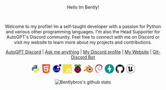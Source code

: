 <p align="center">Hello Im Bently!</p>
<br />

<p align="center">Welcome to my profile! Im a self-taught developer with a passion for Python and various other programming languages. I'm also the Head Supporter for AutoGPT's Discord community. Feel free to connect with me on Discord or visit my website to learn more about my projects and contributions.</p>

<p align="center">
  <a href="https://discord.gg/autogpt">AutoGPT Discord</a> |
  <a href="https://github.com/Bentlybro/Bentlybro/issues">Ask me anything</a> |
  <a href="https://discordapp.com/users/353922987235213313">My Discord profile</a> |
  <a href="https://site.bentlybro.com/">My Website</a> |
  <a href="https://github.com/Git-Discord">Git-Discord Bot</a>
</p>

<p align="center">
  <code><img height="30" alt="Python" src="https://github.com/devicons/devicon/blob/master/icons/python/python-original.svg"></code>
  <code><img height="30" alt="Html" src="https://github.com/devicons/devicon/blob/master/icons/html5/html5-original.svg"></code>
  <code><img height="30" alt="Lua" src="https://github.com/devicons/devicon/blob/master/icons/lua/lua-plain-wordmark.svg"></code>
  <code><img height="30" alt="Javascript" src="https://github.com/devicons/devicon/blob/master/icons/javascript/javascript-plain.svg"></code>
  <code><img height="30" alt="RaspberryPi" src="https://github.com/devicons/devicon/blob/master/icons/raspberrypi/raspberrypi-original.svg"></code>
  <code><img height="30" alt="Blender" src="https://github.com/devicons/devicon/blob/master/icons/blender/blender-original.svg"></code>
  <code><img height="30" alt="Debian" src="https://github.com/devicons/devicon/blob/master/icons/debian/debian-plain.svg"></code>
  <code><img height="30" alt="FastAPI" src="https://github.com/devicons/devicon/blob/master/icons/fastapi/fastapi-original.svg"></code>
  <code><img height="30" alt="GitHub" src="https://github.com/devicons/devicon/blob/master/icons/github/github-original.svg"></code>
  <code><img height="30" alt="UnrealEngine" src="https://github.com/devicons/devicon/blob/master/icons/unrealengine/unrealengine-original.svg"></code>
</p>

<p align="center">
  <img align="center" src="https://github-readme-stats.vercel.app/api?username=Bentlybro&show_icons=true&theme=radical" alt="Bentlybros's github stats" />
</p>

